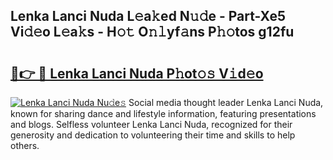 ## Lenka Lanci Nuda L𝚎a𝚔ed N𝚞𝚍e - Part-Xe5 Vi𝚍𝚎o L𝚎a𝚔s - H𝚘𝚝 O𝚗𝚕yf𝚊ns P𝚑𝚘tos g12fu

# <h2><a href="http://kf0drx.oniu.top/?m=Lenka+Lanci+Nuda">🔗👉 🔴 Lenka Lanci Nuda P𝚑ot𝚘𝚜 V𝚒d𝚎o</a></h2>

[![Lenka Lanci Nuda Nu𝚍e𝚜](https://i.imgur.com/0qMVB7G.gif)](http://kf0drx.oniu.top/?m=Lenka+Lanci+Nuda)
Social media thought leader Lenka Lanci Nuda, known for sharing dance and lifestyle information, featuring presentations and blogs. Selfless volunteer Lenka Lanci Nuda, recognized for their generosity and dedication to volunteering their time and skills to help others.  
